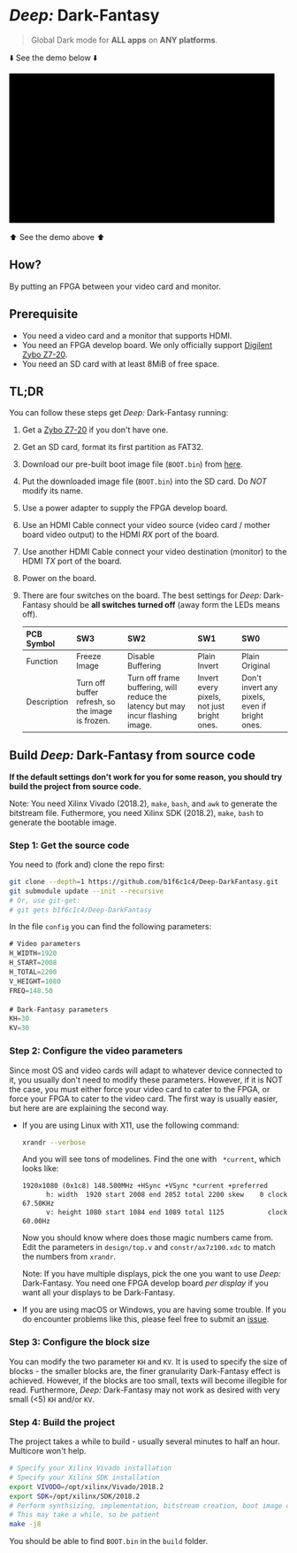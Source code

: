 # *Deep:* Dark-Fantasy

> Global Dark mode for **ALL apps** on **ANY platforms**.

:arrow_down: See the demo below :arrow_down:

![Demonstration of the Deep: Dark-Fantasy system.](demo.gif)

:arrow_up: See the demo above :arrow_up:

## How?

By putting an FPGA between your video card and monitor.

## Prerequisite

- You need a video card and a monitor that supports HDMI.
- You need an FPGA develop board. We only officially support [Digilent Zybo Z7-20](https://store.digilentinc.com/zybo-z7-zynq-7000-arm-fpga-soc-development-board/).
- You need an SD card with at least 8MiB of free space.

## TL;DR

You can follow these steps get *Deep:* Dark-Fantasy running:

1. Get a [Zybo Z7-20](https://store.digilentinc.com/zybo-z7-zynq-7000-arm-fpga-soc-development-board/) if you don't have one.
1. Get an SD card, format its first partition as FAT32.
1. Download our pre-built boot image file (`BOOT.bin`) from [here](https://github.com/b1f6c1c4/Deep-DarkFantasy/releases/latest/).
1. Put the downloaded image file (`BOOT.bin`) into the SD card. Do *NOT* modify its name.
1. Use a power adapter to supply the FPGA develop board.
1. Use an HDMI Cable connect your video source (video card / mother board video output) to the HDMI *RX* port of the board.
1. Use another HDMI Cable connect your video destination (monitor) to the HDMI *TX* port of the board.
1. Power on the board.
1. There are four switches on the board. The best settings for *Deep:* Dark-Fantasy should be **all switches turned off** (away form the LEDs means off).

    | PCB Symbol | SW3 | SW2 | SW1 | SW0 |
    | ---------- | ---- | ---- | ---- | ---- |
    | Function | Freeze Image | Disable Buffering | Plain Invert | Plain Original |
    | Description | Turn off buffer refresh, so the image is frozen. | Turn off frame buffering, will reduce the latency but may incur flashing image. | Invert every pixels, not just bright ones. | Don't invert any pixels, even if bright ones. |

## Build *Deep:* Dark-Fantasy from source code

**If the default settings don't work for you for some reason, you should try build the project from source code.**

Note: You need Xilinx Vivado (2018.2), `make`, `bash`, and `awk` to generate the bitstream file. Futhermore, you need Xilinx SDK (2018.2), `make`, `bash` to generate the bootable image.

### Step 1: Get the source code

You need to (fork and) clone the repo first:
```bash
git clone --depth=1 https://github.com/b1f6c1c4/Deep-DarkFantasy.git
git submodule update --init --recursive
# Or, use git-get:
# git gets b1f6c1c4/Deep-DarkFantasy
```

In the file `config` you can find the following parameters:
```verilog
# Video parameters
H_WIDTH=1920
H_START=2008
H_TOTAL=2200
V_HEIGHT=1080
FREQ=148.50

# Dark-Fantasy parameters
KH=30
KV=30
```

### Step 2: Configure the video parameters

Since most OS and video cards will adapt to whatever device connected to it,
you usually don't need to modify these parameters.
However, if it is NOT the case, you must either force your video card to cater to the FPGA,
or force your FPGA to cater to the video card.
The first way is usually easier, but here are are explaining the second way.

- If you are using Linux with X11, use the following command:

    ```bash
    xrandr --verbose
    ```
    And you will see tons of modelines.
    Find the one with ` *current`, which looks like:
    ```
    1920x1080 (0x1c8) 148.500MHz +HSync +VSync *current +preferred
          h: width  1920 start 2008 end 2052 total 2200 skew    0 clock  67.50KHz
          v: height 1080 start 1084 end 1089 total 1125           clock  60.00Hz
    ```
    Now you should know where does those magic numbers came from.
    Edit the parameters in `design/top.v` and `constr/ax7z100.xdc` to match the numbers from `xrandr`.

    Note: If you have multiple displays, pick the one you want to use *Deep:* Dark-Fantasy.
    You need one FPGA develop board *per display* if you want all your displays to be Dark-Fantasy.

- If you are using macOS or Windows, you are having some trouble.
    If you do encounter problems like this, please feel free to submit an [issue](https://github.com/b1f6c1c4/Deep-DarkFantasy/issues).

### Step 3: Configure the block size

You can modify the two parameter `KH` and `KV`.
It is used to specify the size of blocks - the smaller blocks are, the finer granularity Dark-Fantasy effect is achieved.
However, if the blocks are too small, texts will become illegible for read.
Furthermore, *Deep:* Dark-Fantasy may not work as desired with very small (<5) `KH` and/or `KV`.

### Step 4: Build the project

The project takes a while to build - usually several minutes to half an hour.
Multicore won't help.
```bash
# Specify your Xilinx Vivado installation
# Specify your Xilinx SDK installation
export VIVODO=/opt/xilinx/Vivado/2018.2
export SDK=/opt/xilinx/SDK/2018.2
# Perform synthsizing, implementation, bitstream creation, boot image creation.
# This may take a while, so be patient
make -j8
```

You should be able to find `BOOT.bin` in the `build` folder.

